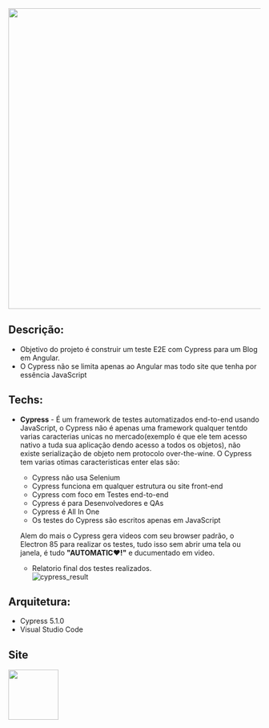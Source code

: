 <img src="https://user-images.githubusercontent.com/6175226/99837329-2eee3400-2b46-11eb-8c11-3cbfd1f8ffab.gif" width="600">

## Descrição:

- Objetivo do projeto é construir um teste E2E com Cypress para um Blog em Angular.
- O Cypress não se limita apenas ao Angular mas todo site que tenha por essência JavaScript

## Techs:

- **Cypress** - É um framework de testes automatizados end-to-end usando JavaScript, o Cypress não é apenas uma framework qualquer tentdo varias caracterias unicas no mercado(exemplo é que ele tem acesso nativo a tuda sua aplicação dendo acesso a todos os objetos), não existe serialização de objeto nem protocolo over-the-wine.
  O Cypress tem varias otimas caracteristicas enter elas são:
    - Cypress não usa Selenium
    - Cypress funciona em qualquer estrutura ou site front-end
    - Cypress com foco em Testes end-to-end
    - Cypress é para Desenvolvedores e QAs
    - Cypress é All In One
    - Os testes do Cypress são escritos apenas em JavaScript
    
  Alem do mais o Cypress gera videos com seu browser padrão, o Electron 85 para realizar os testes, tudo isso sem abrir uma tela ou janela, é tudo **"AUTOMATIC♥!"** e ducumentado em video.
  
  - Relatorio final dos testes realizados.  
  ![cypress_result](https://user-images.githubusercontent.com/6175226/99863405-b9518a80-2b7c-11eb-932c-745429d3e010.jpg)
  

## Arquitetura:

- Cypress 5.1.0
- Visual Studio Code

## Site 

<a href="https://www.cypress.io/"><img src="https://user-images.githubusercontent.com/6175226/99863486-29601080-2b7d-11eb-8c14-a5de28c7746d.png" width="100"></a>
